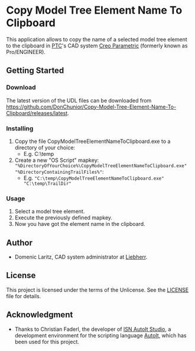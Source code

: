 # Copy Model Tree Element Name To Clipboard

This application allows to copy the name of a selected model tree element to the clipboard in [PTC](https://www.ptc.com/)'s CAD system [Creo Parametric](https://www.ptc.com/en/products/cad/creo/parametric) (formerly known as Pro/ENGINEER).

## Getting Started

### Download

The latest version of the UDL files can be downloaded from https://github.com/DonChunior/Copy-Model-Tree-Element-Name-To-Clipboard/releases/latest.

### Installing

1. Copy the file CopyModelTreeElementNameToClipboard.exe to a directory of your choice:
   - E.g. C:\temp
2. Create a new "OS Script" mapkey: `"%DirectoryOfYourChoice%\CopyModelTreeElementNameToClipboard.exe" "%DirectoryContainingTrailFiles%"`:
   - E.g. `"C:\temp\CopyModelTreeElementNameToClipboard.exe" "C:\temp\TrailDir"`

### Usage

1. Select a model tree element.
2. Execute the previously defined mapkey.
3. Now you have got the element name in the clipboard.

## Author

- Domenic Laritz, CAD system administrator at [Liebherr](https://www.liebherr.com/).

## License

This project is licensed under the terms of the Unlicense.
See the [LICENSE](./LICENSE) file for details.

## Acknowledgment
- Thanks to Christian Faderl, the developer of [ISN AutoIt Studio](https://www.isnetwork.at/isn-autoit-studio/), a development environment for the scripting language [AutoIt](https://www.autoitscript.com/), which has been used for this project.
